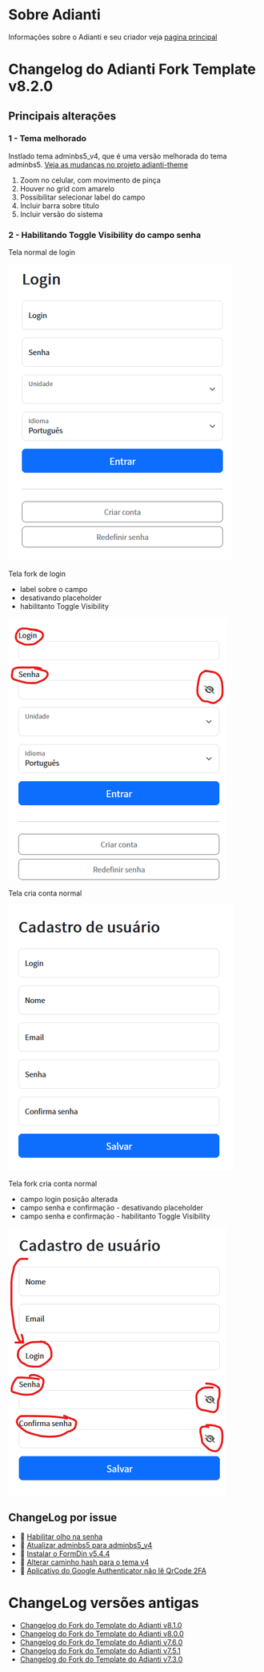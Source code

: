 # Sobre Adianti
Informações sobre o Adianti e seu criador veja  [pagina principal](../README.md)

# Changelog do Adianti Fork Template v8.2.0

## Principais alterações

### 1 - Tema melhorado
Instlado tema adminbs5_v4, que é uma versão melhorada do tema adminbs5. [Veja as mudanças no projeto adianti-theme](https://github.com/bjverde/adianti-theme/blob/master/documents/template/adminbs5_v4.md)
1. Zoom no celular, com movimento de pinça
1. Houver no grid com amarelo
1. Possibilitar selecionar label do campo
1. Incluir barra sobre titulo
1. Incluir versão do sistema


### 2 - Habilitando Toggle Visibility do campo senha
Tela normal de login

![login normal](img/template_80_login_normal.png)

Tela fork de login
* label sobre o campo
* desativando placeholder
* habilitanto Toggle Visibility

![login fork](img/template_80_login_fork.png)


Tela cria conta normal

![criar conta normal](img/template_800_criar_conta_normal.png)

Tela fork cria conta normal
* campo login posição alterada
* campo senha e confirmação - desativando placeholder
* campo senha e confirmação - habilitanto Toggle Visibility

![criar conta fork](img/template_800_criar_conta_fork.png)

## ChangeLog por issue
* :hammer: [Habilitar olho na senha](https://github.com/bjverde/adianti-fork-template/issues/69)
* :hammer: [Atualizar adminbs5 para adminbs5_v4](https://github.com/bjverde/adianti-fork-template/issues/70)
* :hammer: [Instalar o FormDin v5.4.4](https://github.com/bjverde/adianti-fork-template/issues/71)
* :hammer: [Alterar caminho hash para o tema v4](https://github.com/bjverde/adianti-fork-template/issues/72)
* :bug: [Aplicativo do Google Authenticator não lê QrCode 2FA](https://github.com/bjverde/adianti-fork-template/issues/73)

# ChangeLog versões antigas
* [Changelog do Fork do Template do Adianti v8.1.0](changelog_fork_v8.1.0.md)
* [Changelog do Fork do Template do Adianti v8.0.0](changelog_fork_v8.0.0.md)
* [Changelog do Fork do Template do Adianti v7.6.0](changelog_fork_v7.6.0.md)
* [Changelog do Fork do Template do Adianti v7.5.1](changelog_fork_v7.5.1.md)
* [Changelog do Fork do Template do Adianti v7.3.0](changelog_fork_v7.3.0.md)